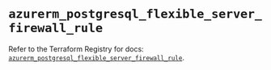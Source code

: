 # `azurerm_postgresql_flexible_server_firewall_rule`

Refer to the Terraform Registry for docs: [`azurerm_postgresql_flexible_server_firewall_rule`](https://registry.terraform.io/providers/hashicorp/azurerm/3.87.0/docs/resources/postgresql_flexible_server_firewall_rule).

